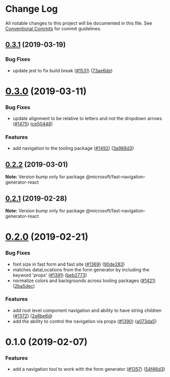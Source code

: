 # Change Log

All notable changes to this project will be documented in this file.
See [Conventional Commits](https://conventionalcommits.org) for commit guidelines.

## [0.3.1](https://github.com/Microsoft/fast-dna/compare/@microsoft/fast-navigation-generator-react@0.3.0...@microsoft/fast-navigation-generator-react@0.3.1) (2019-03-19)


### Bug Fixes

* update jest to fix build break ([#1531](https://github.com/Microsoft/fast-dna/issues/1531)) ([73ae6de](https://github.com/Microsoft/fast-dna/commit/73ae6de))





# [0.3.0](https://github.com/Microsoft/fast-dna/compare/@microsoft/fast-navigation-generator-react@0.2.2...@microsoft/fast-navigation-generator-react@0.3.0) (2019-03-11)


### Bug Fixes

* update alignment to be relative to letters and not the dropdown arrows ([#1475](https://github.com/Microsoft/fast-dna/issues/1475)) ([ce50448](https://github.com/Microsoft/fast-dna/commit/ce50448))


### Features

* add navigation to the tooling package ([#1492](https://github.com/Microsoft/fast-dna/issues/1492)) ([3a988d3](https://github.com/Microsoft/fast-dna/commit/3a988d3))





## [0.2.2](https://github.com/Microsoft/fast-dna/compare/@microsoft/fast-navigation-generator-react@0.2.1...@microsoft/fast-navigation-generator-react@0.2.2) (2019-03-01)

**Note:** Version bump only for package @microsoft/fast-navigation-generator-react





## [0.2.1](https://github.com/Microsoft/fast-dna/compare/@microsoft/fast-navigation-generator-react@0.2.0...@microsoft/fast-navigation-generator-react@0.2.1) (2019-02-28)

**Note:** Version bump only for package @microsoft/fast-navigation-generator-react





# [0.2.0](https://github.com/Microsoft/fast-dna/compare/@microsoft/fast-navigation-generator-react@0.1.0...@microsoft/fast-navigation-generator-react@0.2.0) (2019-02-21)


### Bug Fixes

* font size in fast form and fast site ([#1369](https://github.com/Microsoft/fast-dna/issues/1369)) ([90de283](https://github.com/Microsoft/fast-dna/commit/90de283))
* matches dataLocations from the form generator by including the keyword 'props' ([#1391](https://github.com/Microsoft/fast-dna/issues/1391)) ([beb2773](https://github.com/Microsoft/fast-dna/commit/beb2773))
* normalize colors and backgrounds across tooling packages ([#1421](https://github.com/Microsoft/fast-dna/issues/1421)) ([2ba5dec](https://github.com/Microsoft/fast-dna/commit/2ba5dec))


### Features

* add root level component navigation and ability to have string children ([#1372](https://github.com/Microsoft/fast-dna/issues/1372)) ([2a8be6d](https://github.com/Microsoft/fast-dna/commit/2a8be6d))
* add the ability to control the navigation via props ([#1390](https://github.com/Microsoft/fast-dna/issues/1390)) ([a073da5](https://github.com/Microsoft/fast-dna/commit/a073da5))





# 0.1.0 (2019-02-07)


### Features

* add a navigation tool to work with the form generator ([#1357](https://github.com/Microsoft/fast-dna/issues/1357)) ([54f46d3](https://github.com/Microsoft/fast-dna/commit/54f46d3))
